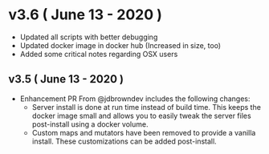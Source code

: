 # v3.6 ( June 13 - 2020 )

- Updated all scripts with better debugging
- Updated docker image in docker hub (Increased in size, too)
- Added some critical notes regarding OSX users

## v3.5 ( June 13 - 2020 )

- Enhancement PR From @jdbrowndev includes the following changes:
  - Server install is done at run time instead of build time. This keeps the docker image small and allows you to easily tweak the server files post-install using a docker volume.
  - Custom maps and mutators have been removed to provide a vanilla install. These customizations can be added post-install.
